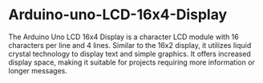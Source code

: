 # Arduino-uno-LCD-16x4-Display
The Arduino Uno LCD 16x4 Display is a character LCD module with 16 characters per line and 4 lines. Similar to the 16x2 display, it utilizes liquid crystal technology to display text and simple graphics. It offers increased display space, making it suitable for projects requiring more information or longer messages.
